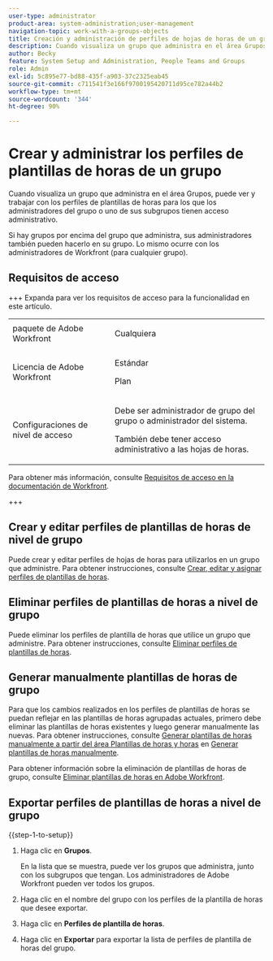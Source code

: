 ```yaml
---
user-type: administrator
product-area: system-administration;user-management
navigation-topic: work-with-a-groups-objects
title: Creación y administración de perfiles de hojas de horas de un grupo
description: Cuando visualiza un grupo que administra en el área Grupos, puede ver y trabajar con los perfiles de plantillas de horas para los que los administradores del grupo o uno de sus subgrupos tienen acceso administrativo.
author: Becky
feature: System Setup and Administration, People Teams and Groups
role: Admin
exl-id: 5c895e77-bd88-435f-a903-37c2325eab45
source-git-commit: c711541f3e166f9700195420711d95ce782a44b2
workflow-type: tm+mt
source-wordcount: '344'
ht-degree: 90%

---
```


# Crear y administrar los perfiles de plantillas de horas de un grupo

<!--
<p data-mc-conditions="QuicksilverOrClassic.Draft mode">Do this to other step articles about objects and groups? Remove steps and point to main article; add group or step in that article. Already done previously for approval processes.</p>
-->

Cuando visualiza un grupo que administra en el área Grupos, puede ver y trabajar con los perfiles de plantillas de horas para los que los administradores del grupo o uno de sus subgrupos tienen acceso administrativo.

Si hay grupos por encima del grupo que administra, sus administradores también pueden hacerlo en su grupo. Lo mismo ocurre con los administradores de Workfront (para cualquier grupo).

## Requisitos de acceso

+++ Expanda para ver los requisitos de acceso para la funcionalidad en este artículo.

<table style="table-layout:auto"> 
 <col> 
 <col> 
 <tbody> 
  <tr> 
   <td>paquete de Adobe Workfront</td> 
   <td><p>Cualquiera</p></td> 
  </tr> 
  <tr> 
   <td>Licencia de Adobe Workfront</td> 
   <td><p>Estándar</p>
       <p>Plan</p></td>
  </tr>
  <tr> 
   <td>Configuraciones de nivel de acceso</td> 
   <td><p>Debe ser administrador de grupo del grupo o administrador del sistema.</p>
   <p>También debe tener acceso administrativo a las hojas de horas.</p></td>
  </tr>
 </tbody> 
</table>

Para obtener más información, consulte [Requisitos de acceso en la documentación de Workfront](/help/quicksilver/administration-and-setup/add-users/access-levels-and-object-permissions/access-level-requirements-in-documentation.md).

+++

## Crear y editar perfiles de plantillas de horas de nivel de grupo

Puede crear y editar perfiles de hojas de horas para utilizarlos en un grupo que administre. Para obtener instrucciones, consulte [Crear, editar y asignar perfiles de plantillas de horas](../../../timesheets/create-and-manage-timesheets/create-timesheet-profiles.md).

## Eliminar perfiles de plantillas de horas a nivel de grupo

Puede eliminar los perfiles de plantilla de horas que utilice un grupo que administre. Para obtener instrucciones, consulte [Eliminar perfiles de plantillas de horas](../../../timesheets/create-and-manage-timesheets/delete-timesheet-profiles.md).

## Generar manualmente plantillas de horas de grupo

Para que los cambios realizados en los perfiles de plantillas de horas se puedan reflejar en las plantillas de horas agrupadas actuales, primero debe eliminar las plantillas de horas existentes y luego generar manualmente las nuevas. Para obtener instrucciones, consulte [Generar plantillas de horas manualmente a partir del área Plantillas de horas y horas](../../../timesheets/create-and-manage-timesheets/manually-generate-timesheets.md#manually) en [Generar plantillas de horas manualmente](../../../timesheets/create-and-manage-timesheets/manually-generate-timesheets.md).

Para obtener información sobre la eliminación de plantillas de horas de grupo, consulte [Eliminar plantillas de horas en Adobe Workfront](../../../timesheets/create-and-manage-timesheets/delete-timesheets.md).

## Exportar perfiles de plantillas de horas a nivel de grupo

{{step-1-to-setup}}

1. Haga clic en **Grupos**.

   En la lista que se muestra, puede ver los grupos que administra, junto con los subgrupos que tengan. Los administradores de Adobe Workfront pueden ver todos los grupos.

1. Haga clic en el nombre del grupo con los perfiles de la plantilla de horas que desee exportar.
1. Haga clic en **Perfiles de plantilla de horas**.
1. Haga clic en **Exportar** para exportar la lista de perfiles de plantilla de horas del grupo.
